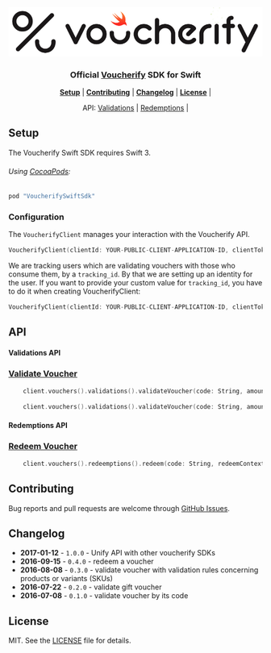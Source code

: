 <p align="center">
  <img src="./docs/images/voucherify-ios-sdk.png"/>
</p>

<h3 align="center">Official <a href="http://voucherify.io?utm_source=github&utm_medium=sdk&utm_campaign=acq">Voucherify</a> SDK for Swift</h3>

<p align="center">
<b><a href="#setup">Setup</a></b>
|
<b><a href="#contributing">Contributing</a></b>
|
<b><a href="#changelog">Changelog</a></b>
|
<b><a href="#license">License</a></b>
|
</p>

<p align="center">
API:
<a href="#vouchers-api">Validations</a>
|
<a href="#redemptions-api">Redemptions</a>
|
</p>


## Setup

The Voucherify Swift SDK requires Swift 3.

###### Using [CocoaPods](http://cocoapods.org):

```ruby
pod "VoucherifySwiftSdk"
```

### Configuration
The `VoucherifyClient` manages your interaction with the Voucherify API.

```swift
VoucherifyClient(clientId: YOUR-PUBLIC-CLIENT-APPLICATION-ID, clientToken: YOUR-PUBLIC-CLIENT-APPLICATION-TOKEN)
```

We are tracking users which are validating vouchers with those who consume them, by a `tracking_id`. By that we are setting up an identity for the user. If you want to provide your custom value for `tracking_id`, you have to do it when creating VoucherifyClient:
```swift
VoucherifyClient(clientId: YOUR-PUBLIC-CLIENT-APPLICATION-ID, clientToken: YOUR-PUBLIC-CLIENT-APPLICATION-TOKEN, origin: YOUR_ORIGIN, trackingId: YOUR_TRACKING_ID, configuration: Configuration)
```

## API

#### Validations API

### [Validate Voucher]

```swift
    client.vouchers().validations().validateVoucher(code: String, amount: Int? = nil, completion: (_ response: VoucherResponse?) -> Void)
```

```swift
    client.vouchers().validations().validateVoucher(code: String, amount: Int? = nil, orderItems: [OrderItem], completion: (_ response: VoucherResponse?) -> Void)
```

#### Redemptions API

### [Redeem Voucher]

```swift
    client.vouchers().redeemptions().redeem(code: String, redeemContext: VoucherRedemptionContext? = nil, completion: (_ response: VoucherRedemptionResult?) -> Void)
```

## Contributing

Bug reports and pull requests are welcome through [GitHub Issues](https://github.com/voucherifyio/voucherify-ios-sdk/issues).

## Changelog
- **2017-01-12** - `1.0.0` - Unify API with other voucherify SDKs
- **2016-09-15** - `0.4.0` - redeem a voucher
- **2016-08-08** - `0.3.0` - validate voucher with validation rules concerning products or variants (SKUs)
- **2016-07-22** - `0.2.0` - validate gift voucher
- **2016-07-08** - `0.1.0` - validate voucher by its code


## License

MIT. See the [LICENSE](https://github.com/voucherifyio/voucherify-ios-sdk/blob/master/LICENSE) file for details.

[Validate Voucher]: https://docs.voucherify.io/reference#vouchers-validate
[Redeem Voucher]: https://docs.voucherify.io/reference#redeem-voucher-client-side
